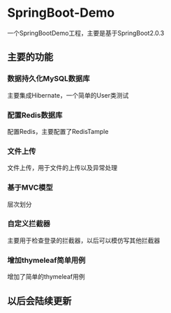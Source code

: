 # SpringBoot-Demo
一个SpringBootDemo工程，主要是基于SpringBoot2.0.3
## 主要的功能
### 数据持久化MySQL数据库
   主要集成Hibernate，一个简单的User类测试
### 配置Redis数据库
   配置Redis，主要配置了RedisTample
### 文件上传
   文件上传，用于文件的上传以及异常处理
### 基于MVC模型
   层次划分
### 自定义拦截器
   主要用于检查登录的拦截器，以后可以模仿写其他拦截器
### 增加thymeleaf简单用例
   增加了简单的thymeleaf用例
## 以后会陆续更新
   